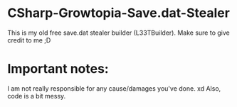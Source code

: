 # CSharp-Growtopia-Save.dat-Stealer
This is my old free save.dat stealer builder (L33TBuilder). Make sure to give credit to me ;D

# Important notes:
I am not really responsible for any cause/damages you've done. xd
Also, code is a bit messy.
